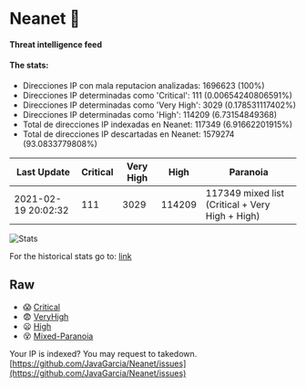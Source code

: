 # Neanet :hocho:
#### Threat intelligence feed
#### The stats:

- Direcciones IP con mala reputacion analizadas: 1696623 (100%)
- Direcciones IP determinadas como 'Critical':  111 (0.00654240806591%)
- Direcciones IP determinadas como 'Very High':  3029 (0.178531117402%)
- Direcciones IP determinadas como 'High':  114209 (6.73154849368)
- Total de direcciones IP indexadas en Neanet:  117349 (6.91662201915%)
- Total de direcciones IP descartadas en Neanet:  1579274 (93.0833779808%)

| Last Update | Critical | Very High | High | Paranoia |
| --- | --- | --- | --- | --- |
| 2021-02-19 20:02:32 | 111 | 3029 | 114209 | 117349 mixed list (Critical + Very High + High)|

![Stats](https://docs.google.com/spreadsheets/d/e/2PACX-1vSnaNMIXVabIpDJjufMlzH7poXnshF3mgd8Is1g9ytUEzVsP5my4Trn8f-xkoLLQ38xpL3HtmUexLo6/pubchart?oid=501124687&format=image)

For the historical stats go to: [link](/stats.csv)
## Raw
- :scream: [Critical](https://raw.githubusercontent.com/JavaGarcia/Neanet/master/blacklists/neanet_critical.txt)
- :fearful: [VeryHigh](https://raw.githubusercontent.com/JavaGarcia/Neanet/master/blacklists/neanet_veryHigh.txtt)
- :frowning: [High](https://raw.githubusercontent.com/JavaGarcia/Neanet/master/blacklists/neanet_high.txt)
- :dizzy_face: [Mixed-Paranoia](https://raw.githubusercontent.com/JavaGarcia/Neanet/master/blacklists/neanet_all.txt)


Your IP is indexed? You may request to takedown. [https://github.com/JavaGarcia/Neanet/issues](https://github.com/JavaGarcia/Neanet/issues)




























































































































































































































































































































































































































































































































































































































































































































































































































































































































































































































































































































































































































































































































































































































































































































































































































































































































































































































































































































































































































































































































































































































































































































































































































































































































































































































































































































































































































































































































































































































































































































































































































































































































































































































































































































































































































































































































































































































































































































































































































































































































































































































































































































































































































































































